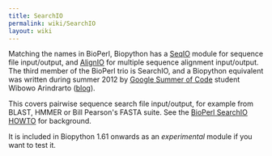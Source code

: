 ```yaml
---
title: SearchIO
permalink: wiki/SearchIO
layout: wiki
---
```


Matching the names in BioPerl, Biopython has a [SeqIO](SeqIO "wikilink")
module for sequence file input/output, and [AlignIO](AlignIO "wikilink")
for multiple sequence alignment input/output. The third member of the
BioPerl trio is SearchIO, and a Biopython equivalent was written during
summer 2012 by [Google Summer of Code](Google_Summer_of_Code "wikilink")
student Wibowo Arindrarto ([blog](http://bow.web.id/blog/tag/gsoc/)).

This covers pairwise sequence search file input/output, for example from
BLAST, HMMER or Bill Pearson's FASTA suite. See the [BioPerl SearchIO
HOWTO](http://www.bioperl.org/wiki/HOWTO:SearchIO) for background.

It is included in Biopython 1.61 onwards as an *experimental* module if
you want to test it.
